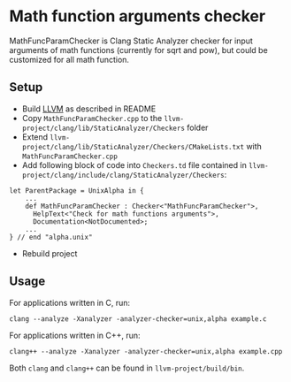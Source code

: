 # Math function arguments checker
MathFuncParamChecker is Clang Static Analyzer checker for input arguments of math functions (currently for sqrt and pow), but could be customized for all math function.

## Setup
- Build [LLVM](https://github.com/llvm/llvm-project) as described in README
- Copy `MathFuncParamChecker.cpp` to the `llvm-project/clang/lib/StaticAnalyzer/Checkers` folder
- Extend `llvm-project/clang/lib/StaticAnalyzer/Checkers/CMakeLists.txt` with `MathFuncParamChecker.cpp`
- Add following block of code into `Checkers.td` file contained in `llvm-project/clang/include/clang/StaticAnalyzer/Checkers`: 
```
let ParentPackage = UnixAlpha in {
    ...
    def MathFuncParamChecker : Checker<"MathFuncParamChecker">,  
      HelpText<"Check for math functions arguments">,  
      Documentation<NotDocumented>;
    ...
} // end "alpha.unix" 
```
- Rebuild project

## Usage
For applications written in C, run:

```
clang --analyze -Xanalyzer -analyzer-checker=unix,alpha example.c
```
For applications written in C++, run:
```
clang++ --analyze -Xanalyzer -analyzer-checker=unix,alpha example.cpp
```
Both `clang` and `clang++` can be found in `llvm-project/build/bin`.
